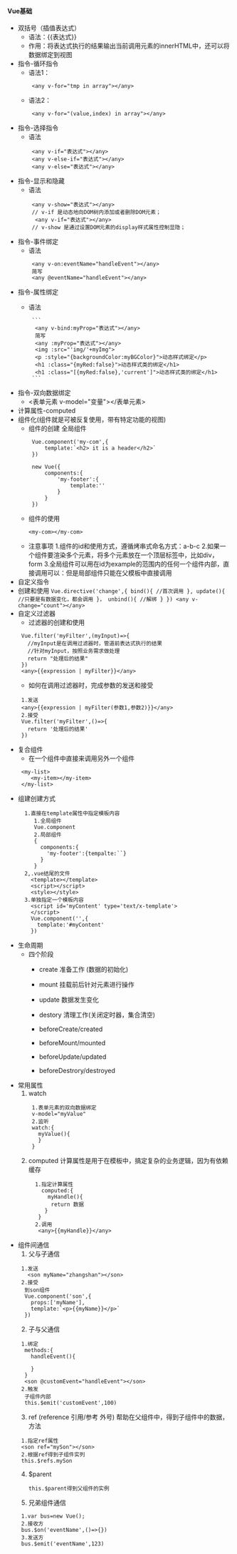 #### Vue基础
  - 双括号（插值表达式）
    - 语法：<any>{{表达式}}</any>
    - 作用：将表达式执行的结果输出当前调用元素的innerHTML中，还可以将数据绑定到视图
  - 指令-循环指令
    - 语法1：
      ```
       <any v-for="tmp in array"></any>
      ```
    - 语法2：
      ```
       <any v-for="(value,index) in array"></any>
      ```
  - 指令-选择指令
    - 语法
      ```
       <any v-if="表达式"></any>
       <any v-else-if="表达式"></any>
       <any v-else="表达式"></any>
      ```
  - 指令-显示和隐藏
    - 语法
      ```
       <any v-show="表达式"></any>
       // v-if 是动态地向DOM树内添加或者删除DOM元素；
        <any v-if="表达式"></any>
       // v-show 是通过设置DOM元素的display样式属性控制显隐；
      ```
  - 指令-事件绑定
    - 语法
      ```
       <any v-on:eventName="handleEvent"></any>
       简写
       <any @eventName="handleEvent"></any>
      ```
  - 指令-属性绑定
    - 语法
           
           ```
            <any v-bind:myProp="表达式"></any>
            简写
            <any :myProp="表达式"></any>
            <img :src="'img/'+myImg">
            <p :style="{backgroundColor:myBGColor}">动态样式绑定</p>
            <h1 :class="{myRed:false}">动态样式类的绑定</h1>
            <h1 :class="[{myRed:false},'current']">动态样式类的绑定</h1>
           ```
  - 指令-双向数据绑定
    - <表单元素 v-model="变量"></表单元素>
  - 计算属性-computed
  - 组件化(组件就是可被反复使用，带有特定功能的视图)
    - 组件的创建
      全局组件
      ```
       Vue.component('my-com',{
           template:`<h2> it is a header</h2>`
       })
      ```
      ```
       new Vue({
           components:{
               'my-footer':{
                   template:''
               }
           }
       })
      ```
    - 组件的使用
      ```
      <my-com></my-com>
      ```
    - 注意事项
       1.组件的id和使用方式，遵循烤串式命名方式：a-b-c
       2.如果一个组件要渲染多个元素，将多个元素放在一个顶层标签中，比如div，form
       3.全局组件可以用在id为example的范围内的任何一个组件内部，直接调用可以：但是局部组件只能在父模板中直接调用
  - 自定义指令
   - 创建和使用
    ```
     Vue.directive('change',{
       bind(){
         //首次调用
       },
       update(){
         //只要是有数据变化，都会调用
       }，
       unbind(){
         //解绑
       }
     })
     <any v-change="count"></any>
    ```
  - 自定义过滤器
    - 过滤器的创建和使用
     ```
      Vue.filter('myFilter',(myInput)=>{
        //myInput是在调用过滤器时，管道前表达式执行的结果
        //针对myInput，按照业务需求做处理
        return "处理后的结果"
      })
      <any>{{expression | myFilter}}</any>
     ```
    - 如何在调用过滤器时，完成参数的发送和接受
     ```
      1.发送
      <any>{{expression | myFilter(参数1,参数2)}}</any>
      2.接受
      Vue.filter('myFilter',()=>{
        return '处理后的结果'
      })
     ```
  - 复合组件
    - 在一个组件中直接来调用另外一个组件
     ```
      <my-list>
         <my-item></my-item>
      </my-list>
     ```
  - 组建创建方式
    ```
      1.直接在template属性中指定模板内容
         1.全局组件
         Vue.component
         2.局部组件
         {
           components:{
             'my-footer':{tempalte:``}
           }
         }
      2,.vue结尾的文件
        <template></template>
        <script></script>
        <style></style>
      3.单独指定一个模板内容
        <script id='myContent' type='text/x-template'>     
        </script>
        Vue.component('',{
          template:'#myContent'
        })
    ```
  - 生命周期
    - 四个阶段
      - create 准备工作 (数据的初始化)
      - mount  挂载前后针对元素进行操作
      - update 数据发生变化
      - destory 清理工作(关闭定时器，集合清空)

       - beforeCreate/created
       - beforeMount/mounted
       - beforeUpdate/updated
       - beforeDestrory/destroyed
  - 常用属性
    1. watch
       ```
        1.表单元素的双向数据绑定
        v-model="myValue"
        2.监听
        watch:{
          myValue(){  
          }
        }
       ```
    2. computed
       计算属性是用于在模板中，搞定复杂的业务逻辑，因为有依赖缓存
       ```
         1.指定计算属性
           computed:{
             myHandle(){
              return 数据
            }
          }
         2.调用
          <any>{{myHandle}}</any>
       ```
  - 组件间通信
    1. 父与子通信
      ```
       1.发送
         <son myName="zhangshan"></son>
       2.接受
        到son组件
        Vue.component('son',{
          props:['myName'],
          template:`<p>{{myName}}</p>`
        })
      ```
    2. 子与父通信
      ```
       1.绑定
        methods:{
          handleEvent(){

          }
        }
        <son @customEvent="handleEvent"></son>
       2.触发
        子组件内部
        this.$emit('customEvent',100)
      ```
    3. ref (reference 引用/参考 外号)
      帮助在父组件中，得到子组件中的数据，方法
      ```
       1.指定ref属性
       <son ref="mySon"></son>
       2.根据ref得到子组件实列
       this.$refs.mySon
      ```
    4. $parent
       ```
       this.$parent得到父组件的实例
       ```
    5. 兄弟组件通信
      ```
       1.var bus=new Vue();
       2.接收方
       bus.$on('eventName',()=>{})
       3.发送方
       bus.$emit('eventName',123)
      ```
      
      